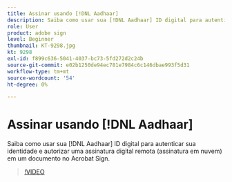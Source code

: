 ```yaml
---
title: Assinar usando [!DNL Aadhaar]
description: Saiba como usar sua [!DNL Aadhaar] ID digital para autenticar sua identidade e autorizar uma assinatura digital remota (assinatura em nuvem) em um documento no Acrobat Sign
role: User
product: adobe sign
level: Beginner
thumbnail: KT-9298.jpg
kt: 9298
exl-id: f899c636-5041-4037-bc73-5fd272d2c24b
source-git-commit: e02b1250de94ec781e7984c6c146dbae993f5d31
workflow-type: tm+mt
source-wordcount: '54'
ht-degree: 0%

---
```


# Assinar usando [!DNL Aadhaar]

Saiba como usar sua [!DNL Aadhaar] ID digital para autenticar sua identidade e autorizar uma assinatura digital remota (assinatura em nuvem) em um documento no Acrobat Sign.

>[!VIDEO](https://video.tv.adobe.com/v/338362?hidetitle=true)
